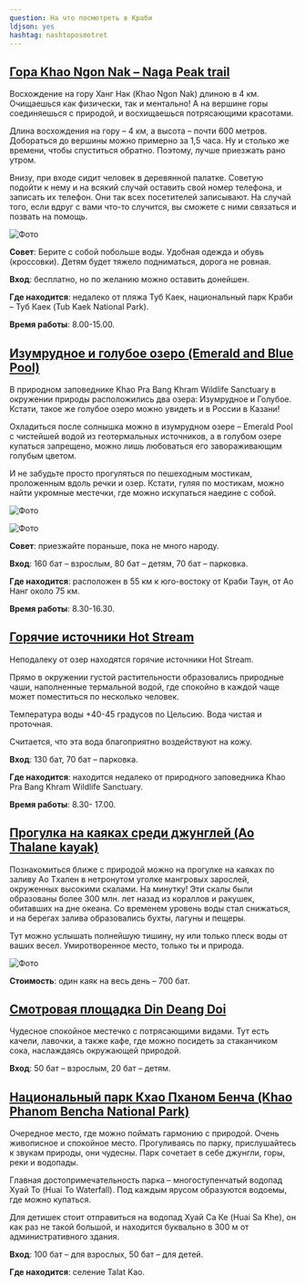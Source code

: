 ```yaml
---
question: На что посмотреть в Краби
ldjson: yes
hashtag: nashtoposmotret
---
```


## [Гора Khao Ngon Nak – Naga Peak trail](https://maps.app.goo.gl/XY8uLBD86fN6mi2k6)

Восхождение на гору Ханг Нак (Khao Ngon Nak) длиною в 4 км. Очищаешься как физически, так и ментально! А на вершине горы соединяешься с природой, и восхищаешься потрясающими красотами.

Длина восхождения на гору – 4 км, а высота – почти 600 метров. Добораться до вершины можно примерно за 1,5 часа. Ну и столько же времени, чтобы спуститься обратно. Поэтому, лучше приезжать рано утром.

Внизу, при входе сидит человек в деревянной палатке. Советую подойти к нему и на всякий случай оставить свой номер телефона, и записать их телефон. Они так всех посетителей записывают. На случай того, если вдруг с вами что-то случится, вы сможете с ними связаться и позвать на помощь.

![Фото](https://krabifaq.ru/assets/gora-nak.jpg)

**Совет**: Берите с собой побольше воды. Удобная одежда и обувь (кроссовки). Детям будет тяжело подниматься, дорога не ровная.

**Вход**: бесплатно, но по желанию можно оставить донейшен.

**Где находится**: недалеко от пляжа Туб Каек, национальный парк Краби – Туб Каек (Tub Kaek National Park).

**Время работы**: 8.00-15.00.

## [Изумрудное и голубое озеро (Emerald and Blue Pool)](https://maps.app.goo.gl/sBjTXYrejTP8LdcD9)

В природном заповеднике Khao Pra Bang Khram Wildlife Sanctuary в окружении природы расположились два озера: Изумрудное и Голубое. Кстати, такое же голубое озеро можно увидеть и в России в Казани!

Охладиться после солнышка можно в изумрудном озере – Emerald Pool с чистейшей водой из геотермальных источников, а в голубом озере купаться запрещено, можно лишь любоваться его завораживающим голубым цветом.

И не забудьте просто прогуляться по пешеходным мостикам, проложенным вдоль речки и озер. Кстати, гуляя по мостикам, можно найти укромные местечки, где можно искупаться наедине с собой.

![Фото](https://krabifaq.ru/assets/emerald-pool.jpg)

![Фото](https://krabifaq.ru/assets/emerald-pool3.jpg)

**Совет**: приезжайте пораньше, пока не много народу.

**Вход**: 160 бат – взрослым, 80 бат – детям, 70 бат – парковка.

**Где находится**: расположен в 55 км к юго-востоку от Краби Таун, от Ао Нанг около 75 км.

**Время работы**: 8.30-16.30.

## [Горячие источники Hot Stream](https://maps.app.goo.gl/4P8DG8yKBRK3eD1V7)

Неподалеку от озер находятся горячие источники Hot Stream.

Прямо в окружении густой растительности образовались природные чаши, наполненные термальной водой, где спокойно в каждой чаще может поместиться по несколько человек.

Температура воды +40-45 градусов по Цельсию. Вода чистая и проточная.

Считается, что эта вода благоприятно воздействуют на кожу.

**Вход**: 130 бат, 70 бат – парковка.

**Где находится**: находится недалеко от природного заповедника Khao Pra Bang Khram Wildlife Sanctuary.

**Время работы**: 8.30- 17.00.

## [Прогулка на каяках среди джунглей (Ao Thalane kayak)](https://maps.app.goo.gl/vAR4kBxg1mfZBgN1A)

Познакомиться ближе с природой можно на прогулке на каяках по заливу Ао Tхален в нетронутом уголке мангровых зарослей, окруженных высокими скалами. На минутку! Эти скалы были образованы более 300 млн. лет назад из кораллов и ракушек, обитавших на дне океана. Со временем уровень воды стал снижаться, и на берегах залива образовались бухты, лагуны и пещеры.

Тут можно услышать полнейшую тишину, ну или только плеск воды от ваших весел. Умиротворенное место, только ты и природа.

![Фото](https://krabifaq.ru/assets/kayak2.jpg)

**Стоимость**: один каяк на весь день – 700 бат.

## [Смотровая площадка Din Deang Doi](https://maps.app.goo.gl/H35Hr5YdspDAqBKJ6)

Чудесное спокойное местечко с потрясающими видами. Тут есть качели, лавочки, а также кафе, где можно посидеть за стаканчиком сока, наслаждаясь окружающей природой.

**Вход**: 50 бат – взрослым, 20 бат – детям.

## [Национальный парк Кхао Пханом Бенча (Khao Phanom Bencha National Park)](https://maps.app.goo.gl/ngGS9qfa9D3HLoy1A)

Очередное место, где можно поймать гармонию с природой. Очень живописное и спокойное место. Прогуливаясь по парку, прислушайтесь к звукам природы, они чудесны. Парк сочетает в себе джунгли, горы, реки и водопады.

Главная достопримечательность парка – многоступенчатый водопад Хуай То (Huai To Waterfall). Под каждым ярусом образуются водоемы, где можно купаться.

Для детишек стоит отправиться на водопад Хуай Са Ке (Huai Sa Khe), он как раз не такой большой, и находится буквально в 300 м от административного здания.


**Вход**: 100 бат – для взрослых, 50 бат – для детей.

**Где находится**: селение Talat Kao.





